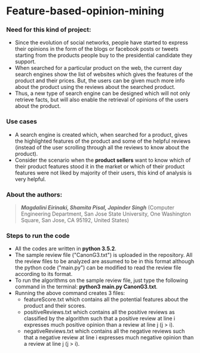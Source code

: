 # Feature-based-opinion-mining

### Need for this kind of project: ###
*	Since the evolution of social networks, people have started to express their opinions in the form of the blogs or facebook posts or tweets starting from the products people buy to the presidential candidate they support.
*	When searched for a particular product on the web, the current day search engines show the list of websites which gives the features of the product and their prices. But, the users can be given much more info about the product using the reviews about the searched product.
*	Thus, a new type of search engine can be designed which will not only retrieve facts, but will also enable the retrieval of opinions of the users about the product.

### Use cases ###
*   A search engine is created which, when searched for a product, gives the highlighted features of the product and some of the helpful reviews (instead of the user scrolling through all the reviews to know about the product).
*   Consider the scenario when the **product sellers** want to know which of their product features stood it in the market or which of their product features were not liked by majority of their users, this kind of analysis is very helpful.

### About the authors: ###
>***Magdalini Eirinaki, Shamita Pisal, Japinder Singh*** (Computer Engineering Department, San Jose State University, One Washington Square, San Jose, CA 95192, United States)

### Steps to run the code
*   All the codes are written in **python 3.5.2**.
*   The sample review file ("CanonG3.txt") is uploaded in the repository. All the review files to be analyzed are assumed to be in this format although the python code ("main.py") can be modified to read the review file according to its format.
*   To run the algorithms on the sample review file, just type the following command in the terminal: **python3 main.py CanonG3.txt**.
*   Running the above command creates 3 files:
    * featureScore.txt which contains all the potential features about the product and their scores.
    * positiveReviews.txt which contains all the positive reviews as classified by the algorithm such that a positive review at line i expresses much positive opinion than a review at line j (j > i).
    * negativeReviews.txt which contains all the negative reviews such that a negative review at line i expresses much negative opinion than a review at line j (j > i).